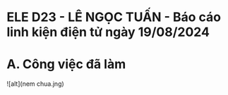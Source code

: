 # ELE D23 - LÊ NGỌC TUẤN - Báo cáo linh kiện điện tử ngày 19/08/2024

# A. Công việc đã làm

![alt](nem chua.jng)
